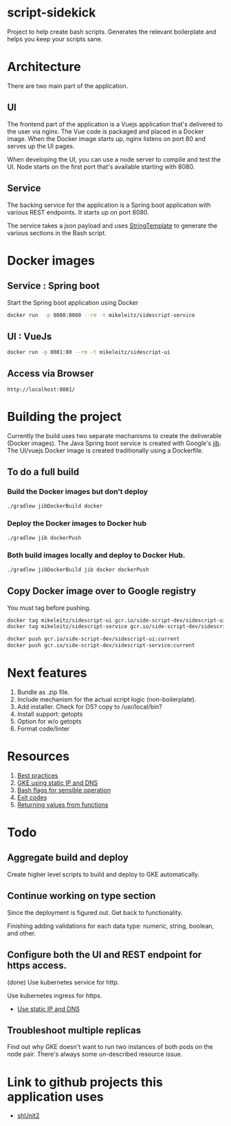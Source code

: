 # script-sidekick

Project to help create bash scripts.  Generates the relevant boilerplate and helps you keep your scripts sane.

# Architecture

There are two main part of the application.

## UI

The frontend part of the application is a Vuejs application that's delivered to the user via nginx.  The Vue code is packaged and placed in a Docker image.  When the Docker image starts up, nginx listens on port 80 and serves up the UI pages.

When developing the UI, you can use a node server to compile and test the UI.  Node starts on the first port that's available starting with 8080.

## Service

The backing service for the application is a Spring boot application with various REST endpoints.  It starts up on port 8080.

The service takes a json payload and uses [StringTemplate](https://www.stringtemplate.org) to generate the various sections in the Bash script. 

# Docker images

## Service : Spring boot

Start the Spring boot application using Docker

```bash
docker run  -p 8080:8080 --rm -t mikeleitz/sidescript-service
```

## UI : VueJs

```bash
docker run -p 8081:80 --rm -t mikeleitz/sidescript-ui
```

## Access via Browser

```
http://localhost:8081/
```

# Building the project

Currently the build uses two separate mechanisms to create the deliverable (Docker images).  The Java Spring boot service is created with Google's [jib](https://github.com/GoogleContainerTools/jib).  The UI/vuejs Docker image is created traditionally using a Dockerfile.

## To do a full build

### Build the Docker images but don't deploy

```bash
./gradlew jibDockerBuild docker 
```
### Deploy the Docker images to Docker hub

```bash
./gradlew jib dockerPush
```

### Both build images locally and deploy to Docker Hub.

```bash
./gradlew jibDockerBuild jib docker dockerPush
```

## Copy Docker image over to Google registry

You must tag before pushing.

```bash
docker tag mikeleitz/sidescript-ui gcr.io/side-script-dev/sidescript-ui:current
docker tag mikeleitz/sidescript-service gcr.io/side-script-dev/sidescript-service:current

docker push gcr.io/side-script-dev/sidescript-ui:current
docker push gcr.io/side-script-dev/sidescript-service:current
```

# Next features

 1. Bundle as .zip file.
 2. Include mechanism for the actual script logic (non-boilerplate).
 3. Add installer.  Check for OS? copy to /usr/local/bin?
 4. Install support: getopts
 5. Option for w/o getopts
 6. Format code/linter
 
# Resources

 1. [Best practices](https://www.tothenew.com/blog/foolproof-your-bash-script-some-best-practices/)
 2. [GKE using static IP and DNS](https://cloud.google.com/kubernetes-engine/docs/tutorials/configuring-domain-name-static-ip)
 3. [Bash flags for sensible operation](http://redsymbol.net/articles/unofficial-bash-strict-mode/)
 4. [Exit codes](https://www.cyberciti.biz/faq/linux-bash-exit-status-set-exit-statusin-bash/)
 4. [Returning values from functions](https://www.linuxjournal.com/content/return-values-bash-functions)

# Todo

## Aggregate build and deploy

Create higher level scripts to build and deploy to GKE automatically.

## Continue working on type section

Since the deployment is figured out.  Get back to functionality. 

Finishing adding validations for each data type: numeric, string, boolean, and other.

## Configure both the UI and REST endpoint for https access.

(done) Use kubernetes service for http.

Use kubernetes ingress for https.

 * [Use static IP and DNS](https://cloud.google.com/kubernetes-engine/docs/tutorials/configuring-domain-name-static-ip)
 
## Troubleshoot multiple replicas

Find out why GKE doesn't want to run two instances of both pods on the node pair.  There's always some un-described resource issue.

# Link to github projects this application uses

 * [shUnit2](https://github.com/kward/shunit2)

